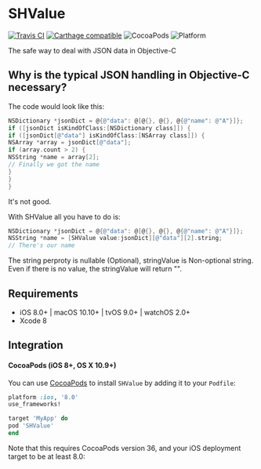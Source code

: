 # SHValue

[![Travis CI](https://travis-ci.org/SwiftyJSON/SwiftyJSON.svg?branch=master)](https://travis-ci.org/SwiftyJSON/SwiftyJSON) [![Carthage compatible](https://img.shields.io/badge/Carthage-compatible-4BC51D.svg?style=flat)](https://github.com/Carthage/Carthage) ![CocoaPods](https://img.shields.io/cocoapods/v/SwiftyJSON.svg) ![Platform](https://img.shields.io/badge/platforms-iOS%208.0+%20%7C%20macOS%2010.10+%20%7C%20tvOS%209.0+%20%7C%20watchOS%202.0+-333333.svg)

The safe way to deal with JSON data in Objective-C

## Why is the typical JSON handling in Objective-C necessary?

The code would look like this:
```Objective-C
NSDictionary *jsonDict = @{@"data": @[@{}, @{}, @{@"name": @"A"}]};
if ([jsonDict isKindOfClass:[NSDictionary class]]) {
if ([jsonDict[@"data"] isKindOfClass:[NSArray class]]) {
NSArray *array = jsonDict[@"data"];
if (array.count > 2) {
NSString *name = array[2];
// Finally we got the name
}
}
}
```

It's not good.

With SHValue all you have to do is:

```Objective-C
NSDictionary *jsonDict = @{@"data": @[@{}, @{}, @{@"name": @"A"}]};
NSString *name = [SHValue value:jsonDict][@"data"][2].string;
// There's our name
```

The string perproty is nullable (Optional), stringValue is Non-optional string.
Even if there is no value, the stringValue will return "".

## Requirements

- iOS 8.0+ | macOS 10.10+ | tvOS 9.0+ | watchOS 2.0+
- Xcode 8

## Integration

#### CocoaPods (iOS 8+, OS X 10.9+)

You can use [CocoaPods](http://cocoapods.org/) to install `SHValue` by adding it to your `Podfile`:

```ruby
platform :ios, '8.0'
use_frameworks!

target 'MyApp' do
pod 'SHValue'
end
```

Note that this requires CocoaPods version 36, and your iOS deployment target to be at least 8.0:


